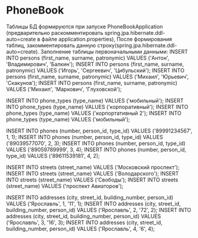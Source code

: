 # PhoneBook
Таблицы БД формируются при запуске PhoneBookApplication (предварительно раскомментировать spring.jpa.hibernate.ddl-auto=create в файле application.properties), 
После формирования таблиц, закомментировать данную строку(spring.jpa.hibernate.ddl-auto=create).
Заполнение таблицы первоначальными данными: 
INSERT INTO persons (first_name, surname, patronymic) VALUES ('Антон', 'Владимирович', 'Балкин');
INSERT INTO persons (first_name, surname, patronymic) VALUES ('Игорь', 'Сергеевич', 'Цибульский');
INSERT INTO persons (first_name, surname, patronymic) VALUES ('Михаил', 'Юрьевич', 'Скакунов');
INSERT INTO persons (first_name, surname, patronymic) VALUES ('Михаил', 'Маркович', 'Глуховской');

INSERT INTO phone_types (type_name) VALUES ('мобильный');
INSERT INTO phone_types (type_name) VALUES ('корпоративный');
INSERT INTO phone_types (type_name) VALUES ('корпортативный 2');
INSERT INTO phone_types (type_name) VALUES ('мобильный');

INSERT INTO phones (number, person_id, type_id) VALUES ('89991234567', 1, 1);
INSERT INTO phones (number, person_id, type_id) VALUES ('89039577070', 2, 3);
INSERT INTO phones (number, person_id, type_id) VALUES ('89059789999', 3, 4);
INSERT INTO phones (number, person_id, type_id) VALUES ('89611539181', 4, 2);

INSERT INTO streets (street_name)  VALUES ('Московский проспект');
INSERT INTO streets (street_name)  VALUES ('Володарского');
INSERT INTO streets (street_name)  VALUES ('Свободы');
INSERT INTO streets (street_name)  VALUES ('проспект Авиаторов');

INSERT INTO addresses (city, street_id, building_number, person_id) VALUES ('Ярославль', 1, '11', 1);
INSERT INTO addresses (city, street_id, building_number, person_id) VALUES ('Ярославль', 2, '72', 2);
INSERT INTO addresses (city, street_id, building_number, person_id) VALUES ('Ярославль', 3, '16', 3);
INSERT INTO addresses (city, street_id, building_number, person_id) VALUES ('Ярославль', 4, '6', 4);
